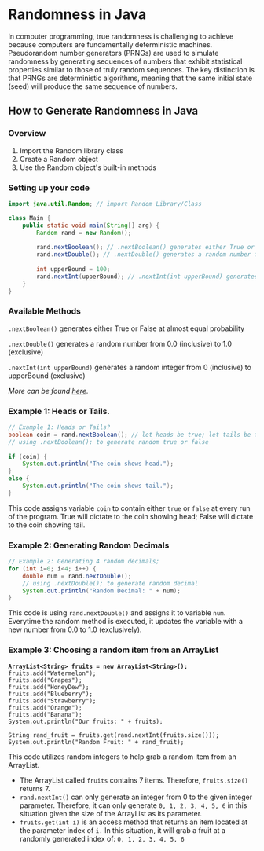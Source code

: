 # Randomness in Java

In computer programming, true randomness is challenging to achieve because computers are fundamentally deterministic machines. Pseudorandom number generators (PRNGs) are used to simulate randomness by generating sequences of numbers that exhibit statistical properties similar to those of truly random sequences. The key distinction is that PRNGs are deterministic algorithms, meaning that the same initial state (seed) will produce the same sequence of numbers.

## How to Generate Randomness in Java

### Overview

1. Import the Random library class
2. Create a Random object
3. Use the Random object's built-in methods

### Setting up your code

```java
import java.util.Random; // import Random Library/Class

class Main {
    public static void main(String[] arg) {
        Random rand = new Random();
        
        rand.nextBoolean(); // .nextBoolean() generates either True or False at almost equal probability
        rand.nextDouble(); // .nextDouble() generates a random number from 0.0 (inclusive) to 1.0 (exclusive)
        
        int upperBound = 100;
        rand.nextInt(upperBound); // .nextInt(int upperBound) generates a random integer from 0 (inclusive) to upperBound (exclusive)
    }
}
```

### Available Methods

`.nextBoolean()` generates either True or False at almost equal probability

&#x20;`.nextDouble()` generates a random number from 0.0 (inclusive) to 1.0 (exclusive)&#x20;

`.nextInt(int upperBound)` generates a random integer from 0 (inclusive) to upperBound (exclusive)

_More can be found_ [_here_](https://docs.oracle.com/javase/8/docs/api/java/util/Random.html)_._

### Example  1: Heads or Tails.

```java
// Example 1: Heads or Tails?
boolean coin = rand.nextBoolean(); // let heads be true; let tails be false
// using .nextBoolean(); to generate random true or false
        
if (coin) {
    System.out.println("The coin shows head.");
}
else {
    System.out.println("The coin shows tail.");
}

```

This code assigns variable `coin` to contain either `true` or `false` at every run of the program. True will dictate to the coin showing head; False will dictate to the coin showing tail.

### Example 2: Generating Random Decimals

```java
// Example 2: Generating 4 random decimals;
for (int i=0; i<4; i++) {
    double num = rand.nextDouble();
    // using .nextDouble(); to generate random decimal
    System.out.println("Random Decimal: " + num);
}
```

This code is using `rand.nextDouble()` and assigns it to variable `num`. Everytime the random method is executed, it updates the variable with a new number from 0.0 to 1.0 (exclusively).

### Example 3: Choosing a random item from an ArrayList

<pre class="language-java"><code class="lang-java"><strong>ArrayList&#x3C;String> fruits = new ArrayList&#x3C;String>();
</strong>fruits.add("Watermelon");
fruits.add("Grapes");
fruits.add("HoneyDew");
fruits.add("Blueberry");
fruits.add("Strawberry");
fruits.add("Orange");
fruits.add("Banana");
System.out.println("Our fruits: " + fruits);

String rand_fruit = fruits.get(rand.nextInt(fruits.size()));
System.out.println("Random Fruit: " + rand_fruit);
</code></pre>

This code utilizes random integers to help grab a random item from an ArrayList.

* The ArrayList called `fruits` contains 7 items. Therefore, `fruits.size()` returns 7.
* `rand.nextInt()` can only generate an integer from 0 to the given integer parameter. Therefore, it can only generate `0, 1, 2, 3, 4, 5, 6` in this situation given the size of the ArrayList as its parameter.
* `fruits.get(int i)` is an access method that returns an item located at the parameter index of `i.` In this situation, it will grab a fruit at a randomly generated index of: `0, 1, 2, 3, 4, 5, 6`
